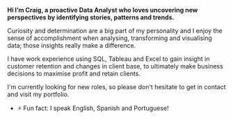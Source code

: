 **Hi I’m Craig, a proactive Data Analyst who loves uncovering new perspectives by identifying stories, patterns and trends.**

Curiosity and determination are a big part of my personality and I enjoy the sense of accomplishment when analysing, transforming and visualising data; those insights really make a difference.

I have work experience using SQL, Tableau and Excel to gain insight in customer retention and changes in client base, to ultimately make business decisions to maximise profit and retain clients. 

I'm currently looking for new roles, so please don't hesitate to get in contact and visit my portfolio.

- ⚡ Fun fact: I speak English, Spanish and Portuguese!

<!---
craigdatatech/craigdatatech is a ✨ special ✨ repository because its `README.md` (this file) appears on your GitHub profile.
You can click the Preview link to take a look at your changes.
--->
